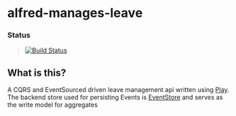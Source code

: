 # alfred-manages-leave

### Status
> [![Build Status](https://travis-ci.org/NayabSiddiqui/alfred-manages-leave.svg?branch=master)](https://travis-ci.org/NayabSiddiqui/alfred-manages-leave)


## What is this?
A CQRS and EventSourced driven leave management api written using [Play](https://www.playframework.com/).
The backend store used for persisting Events is [EventStore](https://geteventstore.com/) and serves as the write model
for aggregates

